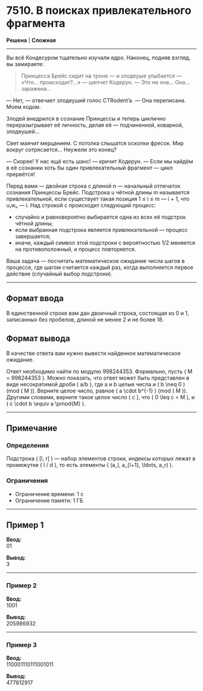 # 7510. В поисках привлекательного фрагмента

**Решена** | **Сложная**

---

Вы всё Кондесуром тщательно изучали ядро. Наконец, подняв взгляд, вы замираете:

> Принцесса Брейс сидит на троне — и злодеуше улыбается — «Что… происходит?…» — шепчет Кодерун. — Это не она… Она… заражена…

— Нет, — отвечает злодеуший голос CTRodent’a. — Она переписана. Моем кодом.

Злодей внедрился в сознание Принцессы и теперь циклично переразыгрывает её личность, делая её — подчиненной, коварной, злодеушей…

Свет маячит мерцанием. С потолка слышатся осколки фресок. Мир вокруг сотрясается… Неужели это конец?

— Скорее! У нас ещё есть шанс! — кричит Кодерун. — Если мы найдём в её сознании хоть бы один привлекательный фрагмент — цикл прервётся!

Перед вами — двойная строка с длиной n — начальный отпечаток сознания Принцессы Брейс. Подстрока u чётной длины m называется привлекательной, если существует такая позиция 1 ≤ i ≤ m — i + 1, что u₁wₙ — i. Над строкой с происходит следующий процесс:

- случайно и равновероятно выбирается одна из всех её подстрок чётной длины;
- если выбранная подстрока является привлекательной — процесс завершается;
- иначе, каждый символ этой подстроки с вероятностью 1/2 меняется на противоположный, и процесс повторяется.

Ваша задача — посчитать математическое ожидание числа шагов в процессе, где шагом считается каждый раз, когда выполняется первое действие (случайный выбор подстроки).

---

## Формат ввода

В единственной строке вам дан двоичный строка, состоящая из 0 и 1, записанных без пробелов, длиной не менее 2 и не более 18.

## Формат вывода

В качестве ответа вам нужно вывести найденное математическое ожидание.

Ответ необходимо найти по модулю 998244353. Формально, пусть \( M = 998244353 \). Можно показать, что ответ может быть представлен в виде несократимой дроби \( a/b \), где a и b целые числа и \( b \neq 0 \) (mod \( M \)). Верните целое число, равное \( a \cdot b^{-1} \) (mod \( M \)). Другими словами, верните такое целое число \( c \), что \( 0 \leq c < M \), и \( c \cdot b \equiv a \pmod{M} \).

---

## Примечание

### Определения

Подстрока \( [l, r] \) — набор элементов строки, индексы которых лежат в промежутке \( l / d \), то есть элементы \( (a_l, a_{l+1}, \ldots, a_r) \).

### Ограничения

- Ограничение времени: 1 с
- Ограничение памяти: 1 ГБ


---

## Пример 1
**Ввод:**  
01

**Вывод:**  
3

---

### Пример 2
**Ввод:**  
1001


**Вывод:**  
205986932

---

### Пример 3
**Ввод:**  
110001110111001011

**Вывод:**  
477812917